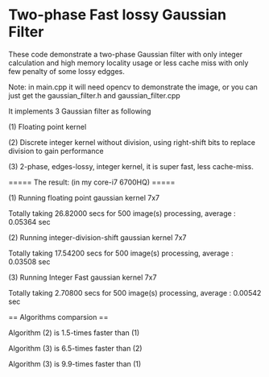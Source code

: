 # Two-phase Fast lossy Gaussian Filter
These code demonstrate a two-phase Gaussian filter with only integer calculation and high memory locality usage or less cache miss with only few penalty of some lossy edgges.


Note: in main.cpp it will need opencv to demonstrate the image, or you can just get the gaussian_filter.h and gaussian_filter.cpp


It implements 3 Gaussian filter as following

(1) Floating point kernel 

(2) Discrete integer kernel without division, using right-shift bits to replace division to gain performance

(3) 2-phase, edges-lossy, integer kernel, it is super fast, less cache-miss.

===== The result: (in my core-i7 6700HQ) =====

(1) Running floating point gaussian kernel 7x7

 Totally taking 26.82000 secs for 500 image(s) processing, average : 0.05364 sec

(2) Running integer-division-shift gaussian kernel 7x7

 Totally taking 17.54200 secs for 500 image(s) processing, average : 0.03508 sec

(3) Running Integer Fast gaussian kernel 7x7

 Totally taking 2.70800 secs for 500 image(s) processing, average : 0.00542 sec

== Algorithms comparsion ==

Algorithm (2) is 1.5-times faster than (1)

Algorithm (3) is 6.5-times faster than (2)

Algorithm (3) is 9.9-times faster than (1)
